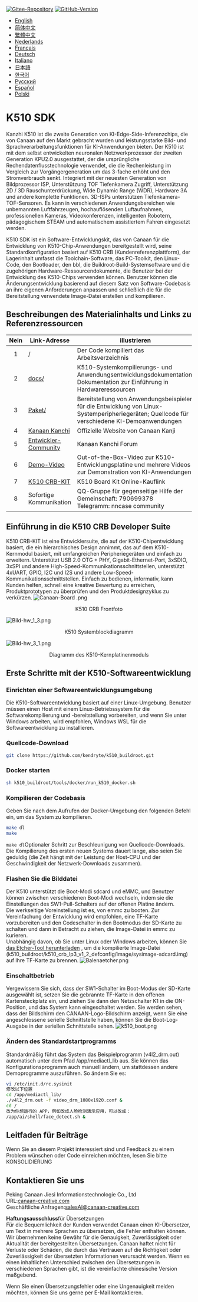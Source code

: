 [![Gitee-Repository](https://img.shields.io/badge/gitee-repository-blue?logo=gitee&style=plastic)](https://gitee.com/kendryte/k510_buildroot)
 [![GitHub-Version](https://img.shields.io/github/v/release/kendryte/k510_buildroot?color=brightgreen&display_name=tag&logo=github&style=plastic)](https://github.com/kendryte/k510_buildroot/releases)

* [English](README.md)
* [简体中文](README.zh-Hans.md)
* [繁體中文](README.zh-Hant.md)
* [Nederlands](README.nl.md)
* [Français](README.fr.md)
* [Deutsch](README.de.md)
* [Italiano](README.it.md)
* [日本語](README.ja.md)
* [한국어](README.ko.md)
* [Русский](README.ru.md)
* [Español](README.es.md)
* [Polski](README.pl.md)

# K510 SDK

Kanzhi K510 ist die zweite Generation von KI-Edge-Side-Inferenzchips, die von Canaan auf den Markt gebracht wurden und leistungsstarke Bild- und Sprachverarbeitungsfunktionen für KI-Anwendungen bieten. Der K510 ist mit dem selbst entwickelten neuronalen Netzwerkprozessor der zweiten Generation KPU2.0 ausgestattet, der die ursprüngliche Rechendatenflusstechnologie verwendet, die die Rechenleistung im Vergleich zur Vorgängergeneration um das 3-fache erhöht und den Stromverbrauch senkt. Integriert mit der neuesten Generation von Bildprozessor ISP, Unterstützung TOF Tiefenkamera Zugriff, Unterstützung 2D / 3D Rauschunterdrückung, Wide Dynamic Range (WDR), Hardware 3A und andere komplette Funktionen. 3D-ISPs unterstützen Tiefenkamera-TOF-Sensoren. Es kann in verschiedenen Anwendungsbereichen wie unbemannten Luftfahrzeugen, hochauflösenden Luftaufnahmen, professionellen Kameras, Videokonferenzen, intelligenten Robotern, pädagogischem STEAM und automatischem assistiertem Fahren eingesetzt werden.

K510 SDK ist ein Software-Entwicklungskit, das von Canaan für die Entwicklung von K510-Chip-Anwendungen bereitgestellt wird, seine Standardkonfiguration basiert auf K510 CRB (Kundenreferenzplattform), der Lagerinhalt umfasst die Toolchain-Software, das PC-Toolkit, den Linux-Code, den Bootloader, den bbl, die Buildroot-Build-Systemsoftware und die zugehörigen Hardware-Ressourcendokumente, die Benutzer bei der Entwicklung des K510-Chips verwenden können. Benutzer können die Änderungsentwicklung basierend auf diesem Satz von Software-Codebasis an ihre eigenen Anforderungen anpassen und schließlich die für die Bereitstellung verwendete Image-Datei erstellen und kompilieren.

## Beschreibungen des Materialinhalts und Links zu Referenzressourcen

| Nein | Link-Adresse | illustrieren  |
| :----: | ---- |  ------------------------------------------------------------ |
|1| / | Der Code kompiliert das Arbeitsverzeichnis |
|2|[docs/](https://github.com/kendryte/k510_docs)| K510-Systemkompilierungs- und Anwendungsentwicklungsdokumentation; Dokumentation zur Einführung in Hardwareressourcen
|3|[Paket/](/package/)| Bereitstellung von Anwendungsbeispielen für die Entwicklung von Linux-Systemperipheriegeräten; Quellcode für verschiedene KI-Demoanwendungen  |
|4|[Kanaan Kanchi](https://canaan-creative.com/product/勘智k510)|Offizielle Website von Canaan Kanji|
|5|[Entwickler-Community](https://canaan-creative.com/developer)|Kanaan Kanchi Forum
|6|[Demo-Video](https://space.bilibili.com/677429436)|Out-of-the-Box-Video zur K510-Entwicklungsplatine und mehrere Videos zur Demonstration von KI-Anwendungen|
|7|[K510 CRB-KIT](https://item.taobao.com/item.htm?spm=a230r.1.14.1.22714815bDh5ei&id=673510674381&ns=1&abbucket=0&mt=)|K510 Board Kit Online-Kauflink|
|8|Sofortige Kommunikation|  QQ-Gruppe für gegenseitige Hilfe der Gemeinschaft: 790699378</br>Telegramm: nncase community |

## Einführung in die K510 CRB Developer Suite

K510 CRB-KIT ist eine Entwicklersuite, die auf der K510-Chipentwicklung basiert, die ein hierarchisches Design annimmt, das auf dem K510-Kernmodul basiert, mit umfangreichen Peripheriegeräten und einfach zu erweitern. Unterstützt USB 2.0 OTG + PHY, Gigabit-Ethernet-Port, 3xSDIO, 3xSPI und andere High-Speed-Kommunikationsschnittstellen, unterstützt 4xUART, GPIO, I2C und I2S und andere Low-Speed-Kommunikationsschnittstellen. Einfach zu bedienen, informativ, kann Kunden helfen, schnell eine kreative Bewertung zu erreichen, Produktprototypen zu überprüfen und den Produktdesignzyklus zu verkürzen.
![Canaan-Board .png](https://github.com/kendryte/k510_docs/raw/v1.5/zh/images/hw_crb_v1_2/canaan-board.png)
<center>K510 CRB Frontfoto </center>

![Bild-hw_1_3.png](https://github.com/kendryte/k510_docs/raw/v1.5/zh/images/hw_crb_v1_2/image-hw_1_3.png)
 <center>K510 Systemblockdiagramm</center>  

![Bild-hw_3_1.png](https://github.com/kendryte/k510_docs/raw/v1.5/zh/images/hw_crb_v1_2/image-hw_3_1.png)
 <center>Diagramm des K510-Kernplatinenmoduls</center>  

## Erste Schritte mit der K510-Softwareentwicklung

### Einrichten einer Softwareentwicklungsumgebung

Die K510-Softwareentwicklung basiert auf einer Linux-Umgebung. Benutzer müssen einen Host mit einem Linux-Betriebssystem für die Softwarekompilierung und -bereitstellung vorbereiten, und wenn Sie unter Windows arbeiten, wird empfohlen, Windows WSL für die Softwareentwicklung zu installieren.

### Quellcode-Download

```sh
git clone https://github.com/kendryte/k510_buildroot.git
```

### Docker starten

```sh
sh k510_buildroot/tools/docker/run_k510_docker.sh
```

### Kompilieren der Codebasis

Geben Sie nach dem Aufrufen der Docker-Umgebung den folgenden Befehl ein, um das System zu kompilieren.

```sh
make dl
make
```

`make dl`Optionaler Schritt zur Beschleunigung von Quellcode-Downloads.
Die Kompilierung des ersten neuen Systems dauert lange, also seien Sie geduldig (die Zeit hängt mit der Leistung der Host-CPU und der Geschwindigkeit der Netzwerk-Downloads zusammen).

### Flashen Sie die Bilddatei

Der K510 unterstützt die Boot-Modi sdcard und eMMC, und Benutzer können zwischen verschiedenen Boot-Modi wechseln, indem sie die Einstellungen des SW1-Pull-Schalters auf der offenen Platine ändern.  
Die werkseitige Voreinstellung ist es, von emmc zu booten. Zur Vereinfachung der Entwicklung wird empfohlen, eine TF-Karte vorzubereiten und den Codeschalter in den Bootmodus der SD-Karte zu schalten und dann in Betracht zu ziehen, die Image-Datei in emmc zu kurieren.  
Unabhängig davon, ob Sie unter Linux oder Windows arbeiten, können Sie [das Etcher-Tool herunterladen](https://www.balena.io/etcher/) , um die kompilierte Image-Datei (k510_buildroot/k510_crb_lp3_v1_2_defconfig/image/sysimage-sdcard.img) auf Ihre TF-Karte zu brennen.
![Balenaetcher.png](https://github.com/kendryte/k510_docs/raw/v1.5/zh/images/quick_start/balenaetcher.png)

### Einschaltbetrieb

Vergewissern Sie sich, dass der SW1-Schalter im Boot-Modus der SD-Karte ausgewählt ist, setzen Sie die gebrannte TF-Karte in den offenen Kartensteckplatz ein, und ziehen Sie dann den Netzschalter K1 in die ON-Position, und das System kann eingeschaltet werden. Sie werden sehen, dass der Bildschirm den CANAAN-Logo-Bildschirm anzeigt, wenn Sie eine angeschlossene serielle Schnittstelle haben, können Sie die Boot-Log-Ausgabe in der seriellen Schnittstelle sehen.
![k510_boot.png](https://github.com/kendryte/k510_docs/raw/v1.5/zh/images/quick_start/k510_boot.png)

### Ändern des Standardstartprogramms

Standardmäßig führt das System das Beispielprogramm (v4l2_drm.out) automatisch unter dem Pfad /app/mediactl_lib aus. Sie können das Konfigurationsprogramm auch manuell ändern, um stattdessen andere Demoprogramme auszuführen. So ändern Sie es:

```sh
vi /etc/init.d/rc.sysinit
修改以下位置
cd /app/mediactl_lib/
./v4l2_drm.out -f video_drm_1080x1920.conf &
cd /
改为你想运行的 APP，例如改成人脸检测演示应用，可以改成：
/app/ai/shell/face_detect.sh &
```

## Leitfaden für Beiträge

Wenn Sie an diesem Projekt interessiert sind und Feedback zu einem Problem wünschen oder Code einreichen möchten, lesen Sie bitte KONSOLIDIERUNG[](.github/CONTRIBUTING.md)

## Kontaktieren Sie uns

Peking Canaan Jiesi Informationstechnologie Co., Ltd  
URL:[canaan-creative.com](https://canaan-creative.com)  
Geschäftliche Anfragen:[salesAI@canaan-creative.com](mailto:salesAI@canaan-creative.com)

**Haftungsausschluss**für Übersetzungen  
Für die Bequemlichkeit der Kunden verwendet Canaan einen KI-Übersetzer, um Text in mehrere Sprachen zu übersetzen, die Fehler enthalten können. Wir übernehmen keine Gewähr für die Genauigkeit, Zuverlässigkeit oder Aktualität der bereitgestellten Übersetzungen. Canaan haftet nicht für Verluste oder Schäden, die durch das Vertrauen auf die Richtigkeit oder Zuverlässigkeit der übersetzten Informationen verursacht werden. Wenn es einen inhaltlichen Unterschied zwischen den Übersetzungen in verschiedenen Sprachen gibt, ist die vereinfachte chinesische Version maßgebend.

Wenn Sie einen Übersetzungsfehler oder eine Ungenauigkeit melden möchten, können Sie uns gerne per E-Mail kontaktieren.
